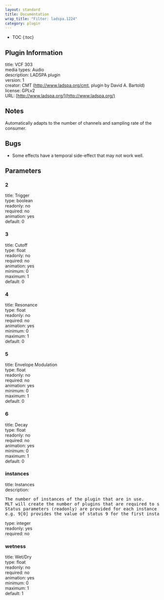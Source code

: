 ```yaml
---
layout: standard
title: Documentation
wrap_title: "Filter: ladspa.1224"
category: plugin
---
```

* TOC
{:toc}

## Plugin Information

title: VCF 303  
media types:
Audio  
description: LADSPA plugin  
version: 1  
creator: CMT (http://www.ladspa.org/cmt, plugin by David A. Bartold)  
license: GPLv2  
URL: [http://www.ladspa.org/](http://www.ladspa.org/)  

## Notes

Automatically adapts to the number of channels and sampling rate of the consumer.

## Bugs

* Some effects have a temporal side-effect that may not work well.


## Parameters

### 2

title: Trigger    
type: boolean  
readonly: no  
required: no  
animation: yes  
default: 0  

### 3

title: Cutoff    
type: float  
readonly: no  
required: no  
animation: yes  
minimum: 0  
maximum: 1  
default: 0  

### 4

title: Resonance    
type: float  
readonly: no  
required: no  
animation: yes  
minimum: 0  
maximum: 1  
default: 0  

### 5

title: Envelope Modulation    
type: float  
readonly: no  
required: no  
animation: yes  
minimum: 0  
maximum: 1  
default: 0  

### 6

title: Decay    
type: float  
readonly: no  
required: no  
animation: yes  
minimum: 0  
maximum: 1  
default: 0  

### instances

title: Instances    
description:
<pre>
The number of instances of the plugin that are in use.
MLT will create the number of plugins that are required to support the number of audio channels.
Status parameters (readonly) are provided for each instance and are accessed by specifying the instance number after the identifier (starting at zero).
e.g. 9[0] provides the value of status 9 for the first instance.
</pre>
type: integer  
readonly: yes  
required: no  

### wetness

title: Wet/Dry    
type: float  
readonly: no  
required: no  
animation: yes  
minimum: 0  
maximum: 1  
default: 1  

